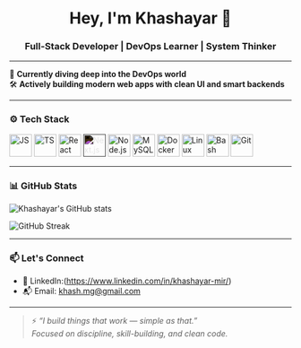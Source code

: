 <h1 align="center">Hey, I'm Khashayar 👋</h1>
<h3 align="center">Full-Stack Developer | DevOps Learner | System Thinker</h3>

---

🌱 **Currently diving deep into the DevOps world**  
🛠️ **Actively building modern web apps with clean UI and smart backends**

---

### ⚙️ Tech Stack

<p align="left">
  <img src="https://cdn.jsdelivr.net/gh/devicons/devicon/icons/javascript/javascript-original.svg" alt="JS" width="40" height="40"/>
  <img src="https://cdn.jsdelivr.net/gh/devicons/devicon/icons/typescript/typescript-original.svg" alt="TS" width="40" height="40"/>
  <img src="https://cdn.jsdelivr.net/gh/devicons/devicon/icons/react/react-original.svg" alt="React" width="40" height="40"/>
  <img src="https://cdn.jsdelivr.net/gh/devicons/devicon/icons/nextjs/nextjs-original.svg" alt="Next.js" width="40" height="40" style="filter: invert(1)"/>
  <img src="https://cdn.jsdelivr.net/gh/devicons/devicon/icons/nodejs/nodejs-original.svg" alt="Node.js" width="40" height="40"/>
  <img src="https://cdn.jsdelivr.net/gh/devicons/devicon/icons/mysql/mysql-original.svg" alt="MySQL" width="40" height="40"/>
  <img src="https://cdn.jsdelivr.net/gh/devicons/devicon/icons/docker/docker-original.svg" alt="Docker" width="40" height="40"/>
  <img src="https://cdn.jsdelivr.net/gh/devicons/devicon/icons/linux/linux-original.svg" alt="Linux" width="40" height="40"/>
  <img src="https://cdn.jsdelivr.net/gh/devicons/devicon/icons/bash/bash-original.svg" alt="Bash" width="40" height="40"/>
  <img src="https://cdn.jsdelivr.net/gh/devicons/devicon/icons/git/git-original.svg" alt="Git" width="40" height="40"/>
</p>

---

### 📊 GitHub Stats

<p align="left">
  <img src="https://github-readme-stats.vercel.app/api?username=khashayar&show_icons=true&theme=tokyonight" alt="Khashayar's GitHub stats" />
</p>

<p align="left">
  <img src="https://github-readme-streak-stats.herokuapp.com?user=khashayar&theme=tokyonight" alt="GitHub Streak" />
</p>

---

### 📫 Let's Connect

- 💼 LinkedIn:(https://www.linkedin.com/in/khashayar-mir/)
- 📬 Email: khash.mg@gmail.com 

---

> ⚡ *“I build things that work — simple as that.”*  
> *Focused on discipline, skill-building, and clean code.*


